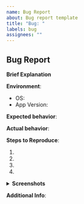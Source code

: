 ```yaml
---
name: Bug Report
about: Bug report template
title: "Bug: "
labels: bug
assignees: ""
---
```


## Bug Report

**Brief Explanation**

<!-- briefly explain the bug you're experiencing -->

**Environment**:

- OS:
- App Version:

**Expected behavior**:

**Actual behavior**:

**Steps to Reproduce**:

1.
2.
3.
4.

<!-- Optional -->
<details><summary><strong>Screenshots</strong></summary>

<!-- put image here if applicable -->

</details>

<!-- Optional -->

**Additional Info**:

<!-- any other details you think to be relevant -->
